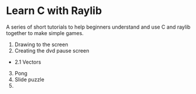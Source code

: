 # Learn C with Raylib

A series of short tutorials to help beginners understand and use C and raylib together to make simple games.

1. Drawing to the screen
2. Creating the dvd pause screen
 - 2.1 Vectors
3. Pong
4. Slide puzzle
5.
